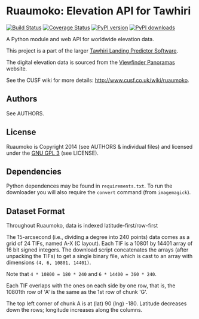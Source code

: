 # Ruaumoko: Elevation API for Tawhiri

[![Build Status](https://travis-ci.org/cuspaceflight/ruaumoko.svg?branch=master)](https://travis-ci.org/cuspaceflight/ruaumoko)
[![Coverage Status](https://coveralls.io/repos/cuspaceflight/ruaumoko/badge.png?branch=master)](https://coveralls.io/r/cuspaceflight/ruaumoko?branch=master)
[![PyPI version](https://pypip.in/v/ruaumoko/badge.png)](https://pypi.python.org/pypi/Ruaumoko)
[![PyPI downloads](https://pypip.in/d/ruaumoko/badge.png)](https://pypi.python.org/pypi/Ruaumoko)

A Python module and web API for worldwide elevation data.

This project is a part of the larger [Tawhiri Landing Predictor
Software](https://github.com/cuspaceflight/tawhiri).

The digital elevation data is sourced from the [Viewfinder
Panoramas](http://www.viewfinderpanoramas.org/dem3.html) website.

See the CUSF wiki for more details: http://www.cusf.co.uk/wiki/ruaumoko.

## Authors

See AUTHORS.

## License

Ruaumoko is Copyright 2014 (see AUTHORS & individual files) and licensed under
the [GNU GPL 3](http://gplv3.fsf.org/) (see LICENSE).

## Dependencies

Python dependences may be found in `requirements.txt`. To run the downloader
you will also require the `convert` command (from `imagemagick`).

## Dataset Format

Throughout Ruaumoko, data is indexed latitude-first/row-first

The 15-arcsecond (i.e., dividing a degree into 240 points) data comes as a
grid of 24 TIFs, named A-X (C layout).
Each TIF is a 10801 by 14401 array of 16 bit signed integers.
The download script concatenates the arrays (after unpacking the TIFs) to get
a single binary file, which is cast to an array with dimensions
`(4, 6, 10801, 14401)`.

Note that `4 * 10800 = 180 * 240` and `6 * 14400 = 360 * 240`.

Each TIF overlaps with the ones on each side by one row, that is, the 10801th
row of 'A' is the same as the 1st row of chunk 'G'.

The top left corner of chunk A is at (lat) 90 (lng) -180. Latitude decreases
down the rows; longitude increases along the columns.
